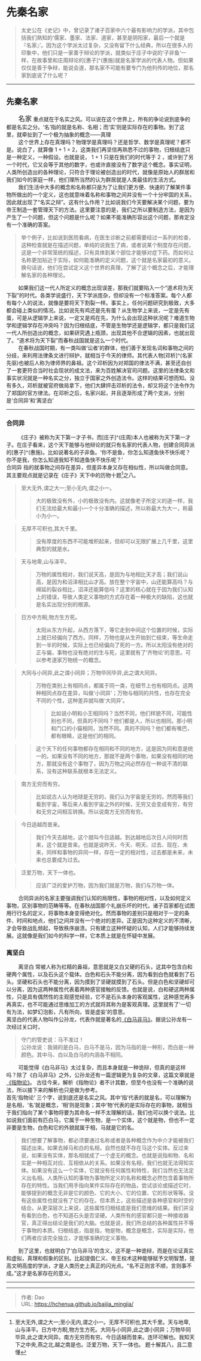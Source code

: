 # 先秦名家

> 太史公在《史记》中，曾记录了诸子百家中六个最有影响力的学派，其中包括我们熟知的‘儒家、墨家、法家、道家，甚至是阴阳家，最后一个就是『名家』’。因为这个学派太过复杂，又没有留下什么经典，所以在很多人的印象中，他们只是一家善于辩论的学派，就类似于庄子中说的‘子非鱼’一样，在故事里和庄周辩论的[惠子]^(惠施)就是名家学派的代表人物。但如果仅仅是善于争辩，能说会道，那名家不可能有要专门为他列传的地位，那名家到底说了什么呢？
***
## 先秦名家
&emsp;&emsp; <font size=4 face="仿宋">名家</font> 重点就在于名实之风。可以说在这个世界上，所有的争论说到底争的都是名实之分。‘名’指的就是名称、名相；而‘实’则是实际存在的事物。到了这里，就牵扯到了一个极为抽象的概念——真理  
&emsp;&emsp; 这个世界上存在真理吗？物理学是真理吗？还是哲学、数学是真理呢？都不是。说白了，就算像 1 + 1 = 2，这类我们再坚信再熟悉不过的事物，归根结底只是一种定义，一种假设。也就是说， 1 + 1 只是在我们的时代等于 2 ，或许到了另一个时代，它又会等于其他的数字，也或许直接没有了数字这个概念。事实证明，人类所创造出的各种理论，只符合于理论被创造出的时代，就像是原始人的群居和我们如今的家庭一样，他们理所当然的认为群居就是人类最佳的生活方式。  
&emsp;&emsp; 我们生活中大多的概念和名称都只是为了让我们更方便、快速的了解某件事物所做出的一个定义，这也就意味着名称和事物之间并没有一个十分牢固的关系，因此就出现了“名实之辩”。这有什么作用？比如说我们今天要解决某个问题，要为帝王制造一套管理天下的方法。这里要注意的是，我们之所以要制造方法，是因为产生了一个问题，但这个问题是什么呢？如果不能准确形容出这个问题，那肯定没有一个准确的答案。
> 举个例子，比如说到医院看病，在医生诊断之前都需要经过一系列的检查，这种检查就是在描述问题，单纯的说我生了病，或者说某个制度存在问题，这是一个非常笼统的描述，只有具体到某个部位才能够对症下药。而如何让名称更加贴近于实际，如何能准确的定义问题，这个就是名家最初的意义。换句话说，他们在尝试定义这个世界的真理，了解了这个概念之后，才能理解名家的各种理论。  

&emsp;&emsp; 如果我们这一代人所定义的概念出现误差，那我们就要陷入一个“道术将为天下裂”的时代。各类学说盛行，天下学派庞杂，但却没有一个标准答案。每个人都有每个人的说法，就像是要将天下割裂一样。事实上，任何问题研究到极致，大多都会碰上类似的情况。比如说先有鸡还是先有蛋？从生物学上来说，一定是先有蛋，可是从逻辑学上来说，一定又是鸡在先，为什么会出现这种状况呢？难道生物学和逻辑学存在冲突吗？因为归根结底，不管是生物学还是逻辑学，都只是我们这一代人所创造出的概念，如果研究遇上瓶颈，出现其他不合逻辑的因素，也就出现了。“道术将为天下裂”而春秋战国就是这么一个时代。  
&emsp;&emsp; 在春秋战国时期，有一类叫做‘讼者’的群体，他们善于发现名词和事物之间的分歧，来利用法律条文进行辩护，就相当于今天的律师。其代表人物[邓析]^(名家先驱)也被后人称为律师界的鼻祖。这个邓析因为对郑国的律法不满，甚至还自创了一套更符合当时社会现状的成文法，来为百姓解决官司问题。这里的法律条文和事实状况就是一种名实之分，独立于国家之外创造法令。这样的结果可想而知。没有多久，邓析就被官府做局拿下，他们大肆抨击邓析的法令，却又将这个法令作为了郑国的官方律法。在邓析之后，名家兴起，并且逐渐形成了两个支派，分别是‘合同异’和‘离坚白’  

***
### 合同异
&emsp;&emsp; 《庄子》被称为天下第一才子书，而[庄子]^(庄周)本人也被称为天下第一才子。在庄子看来，这个天下能够与他辩论的就只有名家的代表人物，创建合同异派的[惠子]^(惠施)。比如说著名的子非鱼。‘你不是鱼，你怎么知道鱼快不快乐呢？你不是我，你怎么知道我知不知道鱼快不快乐呢？’  
合同异 指的就事物之间存在差异，但差异本身又存在相似性，所以叫做合同意。其主要观点就是记录在《庄子》天下中的历物十题[^1]之八。
> 至大无外,谓之大一;至小无内,谓之小一。
>> 大的极致没有外，小的极致没有内。这就像老子所定义的道一样，我们无法给最大和最小一个十分准确的描述，所以称最大为大一，称最小为小一。

> 无厚不可积也,其大千里。
>> 没有厚度的东西不可能堆积起来，但却可以无限扩展上几千里，这里典型的就是水。

> 天与地卑,山与泽平。
>> 万物的属性相对，我们说天高，是因为与地相比天才高；我们说山高，是因为和沼泽相比山才高。放在整个宇宙中，山还能算高吗？与绵延的裂谷相比，沼泽还能算低吗？这里的核心就在于因为我们认知上的错误，导致人类定义事物的方式存在着一种极大的缺陷，这也就是名实出现分别的根源。

> 日方中方睨,物方生方死。
>> 太阳从东方升起，从西方落下，等它走到中间这个位置的时候，实际上就已经偏向了西方。同样，万物也是从生开始到亡结束，等生命走到一半的时候，实际上也已经偏向了死的一方。所以太阳没有绝对的正与偏，事物也没有绝对的生与死，这里就有了‘齐物论’的意思。可以参考道家万物统一的概念。

> 大同与小同异,此之谓小同异；万物毕同毕异,此之谓大同异。
>> 万物在类别上有相同点，都属于同一类，在细节上也有相同点。这两种相同点存在差异，叫做‘小同异’；万物与相同的共性，也存在完全不同的个性，这种差异就叫做‘大同异’。
>>> 比如说小明和小王相同吗？当然不同，他们样貌不同，可能性别也不同，但真的不同吗？他们都是人，所以也相同。那小明和门口的小猫相同，当然不同。真的不同吗？他们都有嘴巴，都有眼睛，这是他们的相同。  

>> 这个天下的任何事物都存在相同和不同的地方，这是因为同和意是统一的。如果没有不同的地方，那就不是两个事物，如果没有相同的地方，那就没有这个事物了，因为万物之间必然存在一种说不清的联系，没有这种联系就根本无法定义。

> 南方无穷而有穷。
>> 比如说古人认为地球是无穷的，我们认为宇宙是无穷的，然而等我们看到宇宙，等后来人看到宇宙之外的时候，无穷又会变成有穷，有穷和无穷之间相互转换。所以说南方无穷而有穷。

> 今日适越而昔来。
>> 我们今天去越地，这个就叫今日适越。到达越地后次日人问何时而来，这个就是昔来。也就是说昨天、今天、明天、过去、现在、未来，同样和事物的异同一样，存在一定的相对性，过去都是未来，未来也总要成为过去。

> 泛爱万物，天下一体也。
>> 应该广泛的爱护万物，因为我们就是万物，我们与万物一体。

&emsp;&emsp; 合同异派的名家主要强调我们认知的局限性，事物的相对性，以及如何定义事物，区别事物的范畴等等。在春秋战国那个礼崩乐坏的时代，诸子百家都在试图用行行名的定义，将事物本身变得绝对化。然而事物的差别只是相对于一定的条件、时间和地点，他们之间并没有一个绝对的差异。正是因为这种定义的不清晰，才会导致战乱频起，导致秩序崩溃。只有建立这种怀疑的认知，人们才能够持续发展。这就像是我们如今的科学一样，它本质上就是在怀疑中发展。  

### 离坚白
&emsp;&emsp; 离坚白 常被人称为杠精的鼻祖，意思就是又白又硬的石头，这其中包含白和硬两个属性，以及石头这个载体。白色和石头不能分离，因为看到白色就看到了石头。坚硬和石头也不能分离，因为摸到了坚硬就摸到了石头。但是白色和坚硬却可以分离，因为这两种属性代表着两种感官接触的反馈。也就是说，白和硬这两种属性，只是具有偶然性的主观感觉经验，它不是石头本身的客观属性，这种感觉再多再真实，也不可能通过思维加工的方式就将其称为是客观真理。这里就有了‘一切有为法，如梦幻泡影，凡有所向，皆是虚妄’的意思。  
离坚白的代表人物叫作公孙龙，代表作就是著名的[《白马非马》](https://so.gushiwen.cn/shiwenv_52c1c37847e0.aspx)。据说公孙龙有一次经过关口时，
> 守门的管吏说：马不准过！  
> 公孙龙说：我骑的是白马，白马不是马，因为马指的是一种形，而白是一种颜色。其中马、白以及白马的内涵各不相同。

&emsp;&emsp; 可能觉得《白马非马》太过复杂，而且本身就是一种诡辩，但真的是这样吗？除了《白马非马》之外，公孙龙还有一篇逻辑更为复杂的文章，这篇文章就是[《指物论》](https://so.gushiwen.cn/guwen/bookv_46653FD803893E4F5C26CCDDFD53643A.aspx#:~:text=%E6%8C%87%E7%89%A9%E8%AE%BA%E5%8E%9F%E6%96%87%20%E5%8E%9F%E6%96%87%20%E7%89%A9%E8%8E%AB%E9%9D%9E%E6%8C%87%EF%BC%8C%E8%80%8C%E6%8C%87%E9%9D%9E%E6%8C%87%E3%80%82%20%E5%A4%A9%E4%B8%8B%E6%97%A0%E6%8C%87%EF%BC%8C%E7%89%A9%E6%97%A0%E5%8F%AF%E4%BB%A5%E8%B0%93%E7%89%A9%E3%80%82,%E9%9D%9E%E6%8C%87%E8%80%85%E5%A4%A9%E4%B8%8B%EF%BC%8C%E8%80%8C%E7%89%A9%E5%8F%AF%E8%B0%93%E6%8C%87%E4%B9%8E%EF%BC%9F%20%E6%8C%87%E4%B9%9F%E8%80%85%EF%BC%8C%E5%A4%A9%E4%B8%8B%E4%B9%8B%E6%89%80%E6%97%A0%E4%B9%9F%EF%BC%9B%E7%89%A9%E4%B9%9F%E8%80%85%EF%BC%8C%E5%A4%A9%E4%B8%8B%E4%B9%8B%E6%89%80%E6%9C%89%E4%B9%9F%E3%80%82%20%E4%BB%A5%E5%A4%A9%E4%B8%8B%E4%B9%8B%E6%89%80%E6%9C%89%EF%BC%8C%E4%B8%BA%E5%A4%A9%E4%B8%8B%E4%B9%8B%E6%89%80%E6%97%A0%EF%BC%8C%E6%9C%AA%E5%8F%AF%E3%80%82%20%E5%A4%A9%E4%B8%8B%E6%97%A0%E6%8C%87%2C%E8%80%8C%E7%89%A9%E4%B8%8D%E5%8F%AF%E8%B0%93%E6%8C%87%E4%B9%9F%E3%80%82)。
古往今来，解析《指物论》者不计其数，但至今也没有一个准确的说法，所以接下来的解析也只是做为参考。  
首先‘指物论’ 三个字，说到底还是名实之风。其中‘指’代表的就是名，可以理解为是名相，‘名’就是概念，‘相’则是现象；其中‘物’代表的是实际存在的事物，就相当于我们指向了某个事物将要为其命名一样不太理解的话，我们也可以换个说法。比如说我们面前有匹白马，它属于一种生物，是一个实体，这个就是物，但也不一定非要是生物，白色和它的外貌就属于相，马就是它的名。
> 我们想要了解事物，都必须要通过名称或者是各种概念作为中介才能被我们描述出来。如果去掉马和白的名相，自然也就不存在马这个实体。反过来说，如果没有实体，那名相就成了一个虚无的概念。也就是说指和物、名和实是一种相互对应、互相依从的关系。如果没有名相，我们也就无法得知实体。如果没有这么一个实体，它就没有任何属性和特性，我们当然也无法定义出名相。人类所认知的事物为事物所定义的名称和概念必然包含着事物所存在的特性。当我们用手指向某件实际存在的物品，尝试谈论或描述它时，能够提到的概念无非是它的颜色、它的大小、它的位置、它的形状等等。没有这些属性也就没有了它的存在。但本质上，这些描述是各种感官和时空的结合。从更深层次上来说，这些属性归根结底是我们思维的结果。我们并没有看到白色，也不知道石头是否坚硬。人类所有的感官都只是一种接收器官，真正得出结论是我们的大脑。也就是说，我们所总结的各种属性并不等于事物的本质。归根结底，指是指，物是物，概念是概念，实际是实际，他们两者应该完全独立，才能够准确的定义事物。  

&emsp;&emsp; 到了这里，也就明白了‘白马非马’的含义，这不是一种诡辩，而是在论证真实和虚拟，真理和假象的区别。比起提倡仁义、帝王权术这种能够赋予文明智慧，提高文明高度的学派，才是人类历史上真正的闪光点。“名不正则言不顺，言则事不成。”这才是名家存在的意义。



***
[^1]: 至大无外,谓之大一;至小无内,谓之小一。无厚不可积也,其大千里。天与地卑,山与泽平。日方中方睨,物方生方死。大同与小同异,此之谓小同异；万物毕同毕异,此之谓大同异。南方无穷而有穷。今日适越而昔来。连环可解也。我知天下之中央,燕之北,越之南是也。泛爱万物，天下一体也。
题十解其八，且二意懂
<!--more-->


---

> 作者: Dao  
> URL: https://hchenua.github.io/baijia_mingjia/  

